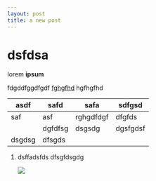 ```yaml
---
layout: post
title: a new post
---
```

# dsfdsa

lorem **ipsum**

fdgddfggdfgdf [fghgfhd](https://baug.ethz.ch) hgfhgfhd

| asdf | safd | safa | sdfgsd |
| --- | --- | --- | --- |
| saf | asf | rghgdfdgf | dfgfds |
|     | dgfdfsg | dsgsdg | dgsfgdsf |
| dsgdsg | dfsgds |     |     |

1.  dsffadsfds dfsgfdsgdg
    
    ![](/images/buesingen-gennersbrunn.jpg)